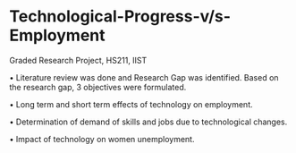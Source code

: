 # Technological-Progress-v/s-Employment
Graded Research Project, HS211, IIST

• Literature review was done and Research Gap was identified. Based on the research gap, 3 objectives were formulated.

• Long term and short term effects of technology on employment.

• Determination of demand of skills and jobs due to technological changes.

• Impact of technology on women unemployment.
